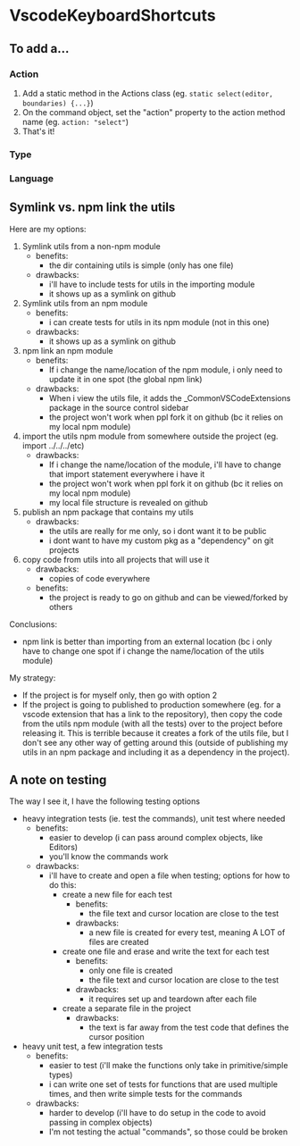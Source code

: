 # VscodeKeyboardShortcuts

## To add a...

### Action
1. Add a static method in the Actions class (eg. `static select(editor, boundaries) {...}`)
2. On the command object, set the "action" property to the action method name (eg. `action: "select"`)
3. That's it!

### Type


### Language



## Symlink vs. npm link the utils
Here are my options:
1.  Symlink utils from a non-npm module
    -   benefits:
        -   the dir containing utils is simple (only has one file)
    -   drawbacks:
        -   i'll have to include tests for utils in the importing module
        -   it shows up as a symlink on github
2.  Symlink utils from an npm module
    -   benefits:
        -   i can create tests for utils in its npm module (not in this one)
    -   drawbacks:
        -   it shows up as a symlink on github
3.  npm link an npm module
    -   benefits:
        -   If i change the name/location of the npm module, i only need to
            update it in one spot (the global npm link)
    -   drawbacks:
        -   When i view the utils file, it adds the _CommonVSCodeExtensions
            package in the source control sidebar
        -   the project won't work when ppl fork it on github (bc it relies on
            my local npm module)
4.  import the utils npm module from somewhere outside the project (eg. import ../../../etc)
    -   drawbacks:
        -   If i change the name/location of the module, i'll have to change
            that import statement everywhere i have it
        -   the project won't work when ppl fork it on github (bc it relies on
            my local npm module)
        -   my local file structure is revealed on github
5.  publish an npm package that contains my utils
    -   drawbacks:
        -   the utils are really for me only, so i dont want it to be public
        -   i dont want to have my custom pkg as a "dependency" on git projects
6.  copy code from utils into all projects that will use it
    -   drawbacks:
        -   copies of code everywhere
    -   benefits:
        -   the project is ready to go on github and can be viewed/forked by others

Conclusions:
-   npm link is better than importing from an external location (bc i only have
    to change one spot if i change the name/location of the utils module)

My strategy:
-   If the project is for myself only, then go with option 2
-   If the project is going to published to production somewhere (eg. for a
    vscode extension that has a link to the repository), then copy the code from
    the utils npm module (with all the tests) over to the project before
    releasing it.  This is terrible because it creates a fork of the utils file,
    but I don't see any other way of getting around this (outside of publishing
    my utils in an npm package and including it as a dependency in the project).


## A note on testing

The way I see it, I have the following testing options

-   heavy integration tests (ie. test the commands), unit test where needed
    -   benefits:
        -   easier to develop (i can pass around complex objects, like Editors)
        -   you'll know the commands work
    -   drawbacks:
        -   i'll have to create and open a file when testing; options for how to do this:
            -   create a new file for each test
                -   benefits:
                    -   the file text and cursor location are close to the test
                -   drawbacks:
                    -   a new file is created for every test, meaning A LOT of
                        files are created
            -   create one file and erase and write the text for each test
                -   benefits:
                    -   only one file is created
                    -   the file text and cursor location are close to the test
                -   drawbacks:
                    -   it requires set up and teardown after each file
            -   create a separate file in the project
                -   drawbacks:
                    -   the text is far away from the test code that defines the
                        cursor position
-   heavy unit test, a few integration tests
    -   benefits:
        -   easier to test (i'll make the functions only take in primitive/simple
            types)
        -   i can write one set of tests for functions that are used multiple
            times, and then write simple tests for the commands
    -   drawbacks:
        -   harder to develop (i'll have to do setup in the code to avoid
            passing in complex objects)
        -   I'm not testing the actual "commands", so those could be broken

